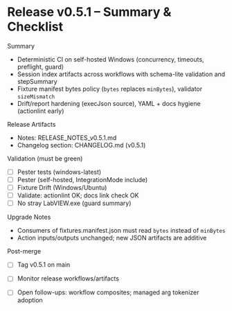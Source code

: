 <!-- markdownlint-disable-next-line MD041 -->
# Release v0.5.1 – Summary & Checklist

Summary

- Deterministic CI on self-hosted Windows (concurrency, timeouts, preflight, guard)
- Session index artifacts across workflows with schema-lite validation and stepSummary
- Fixture manifest bytes policy (`bytes` replaces `minBytes`), validator `sizeMismatch`
- Drift/report hardening (execJson source), YAML + docs hygiene (actionlint early)

Release Artifacts

- Notes: RELEASE_NOTES_v0.5.1.md
- Changelog section: CHANGELOG.md (v0.5.1)

Validation (must be green)

- [ ] Pester tests (windows-latest)
- [ ] Pester (self-hosted, IntegrationMode include)
- [ ] Fixture Drift (Windows/Ubuntu)
- [ ] Validate: actionlint OK; docs link check OK
- [ ] No stray LabVIEW.exe (guard summary)

Upgrade Notes

- Consumers of fixtures.manifest.json must read `bytes` instead of `minBytes`
- Action inputs/outputs unchanged; new JSON artifacts are additive

Post-merge

- [ ] Tag v0.5.1 on main
- [ ] Monitor release workflows/artifacts
- [ ] Open follow-ups: workflow composites; managed arg tokenizer adoption


